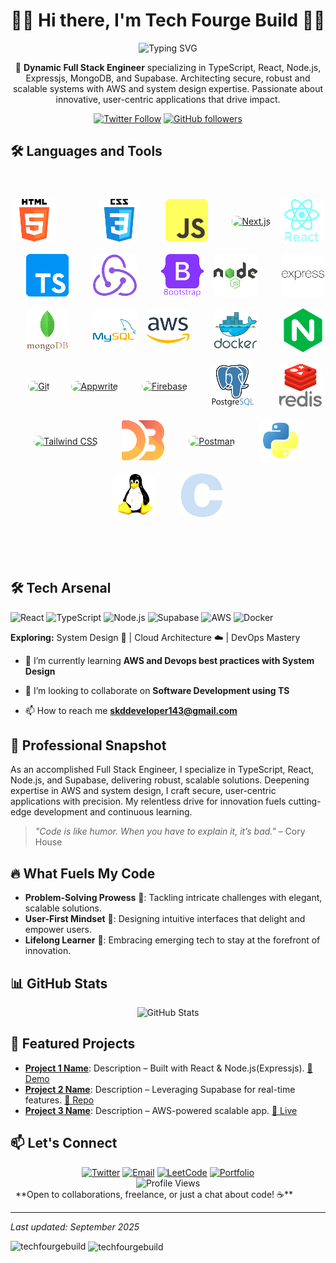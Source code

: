 <div align="center">

# 👨‍💻 Hi there, I'm Tech Fourge Build 👨‍💻

<p>
  <img src="https://readme-typing-svg.herokuapp.com?font=Fira+Code&pause=1000&color=0EA5E9&center=true&vCenter=true&width=435&lines=Full+Stack+Engineer;Crafting+Scalable+Solutions;Building+the+Future+with+Code" alt="Typing SVG" />
</p>

🚀 **Dynamic Full Stack Engineer** specializing in TypeScript, React, Node.js, Expressjs, MongoDB, and Supabase. Architecting secure, robust and scalable systems with AWS and system design expertise. Passionate about innovative, user-centric applications that drive impact.

[![Twitter Follow](https://img.shields.io/twitter/follow/techforgebuild?label=Follow&style=social)](https://twitter.com/techforgebuild)
[![GitHub followers](https://img.shields.io/github/followers/TechFourgeBuild?label=followers&style=social)](https://github.com/TechFourgeBuild)

</div>

## 🛠️ Languages and Tools
&nbsp;
<div align="center" style="margin-top: 20px; margin-bottom: 50px; display: flex; flex-wrap: wrap; justify-content: center; align-items: center; gap: 15px;">

<!-- Core Web Technologies -->
<a href="https://www.w3.org/html/" target="_blank" rel="noreferrer">
  <img src="https://raw.githubusercontent.com/devicons/devicon/master/icons/html5/html5-original-wordmark.svg" alt="HTML5" width="70" height="70" style="transition: transform 0.2s; filter: brightness(1.2); border-radius: 10px; margin-right:20px;" onmouseover="this.style.transform='scale(1.1)';" onmouseout="this.style.transform='scale(1)';"/>
</a>&nbsp;&nbsp;&nbsp;&nbsp;
<a href="https://www.w3schools.com/css/" target="_blank" rel="noreferrer">
  <img src="https://raw.githubusercontent.com/devicons/devicon/master/icons/css3/css3-original-wordmark.svg" alt="CSS3" width="70" height="70" style="transition: transform 0.2s; filter: brightness(1.2); border-radius: 10px;" onmouseover="this.style.transform='scale(1.1)';" onmouseout="this.style.transform='scale(1)';"/>
</a>&nbsp;&nbsp;
<a href="https://developer.mozilla.org/en-US/docs/Web/JavaScript" target="_blank" rel="noreferrer">
  <img src="https://raw.githubusercontent.com/devicons/devicon/master/icons/javascript/javascript-original.svg" alt="JavaScript" width="70" height="70" style="transition: transform 0.2s; filter: brightness(1.2); border-radius: 10px;" onmouseover="this.style.transform='scale(1.1)';" onmouseout="this.style.transform='scale(1)';"/>
</a>&nbsp;&nbsp;
<a href="https://nextjs.org/" target="_blank" rel="noreferrer">
  <img src="https://cdn.worldvectorlogo.com/logos/nextjs-2.svg" alt="Next.js" width="70" height="70" style="transition: transform 0.2s; filter: brightness(1.2); border-radius: 10px;" onmouseover="this.style.transform='scale(1.1)';" onmouseout="this.style.transform='scale(1)';"/>
</a>

<!-- Frontend Frameworks -->
<a href="https://reactjs.org/" target="_blank" rel="noreferrer">
  <img src="https://raw.githubusercontent.com/devicons/devicon/master/icons/react/react-original-wordmark.svg" alt="React" width="70" height="70" style="transition: transform 0.2s; filter: brightness(1.2); border-radius: 10px;" onmouseover="this.style.transform='scale(1.1)';" onmouseout="this.style.transform='scale(1)';"/>
</a>&nbsp;&nbsp;
<a href="https://www.typescriptlang.org/" target="_blank" rel="noreferrer">
  <img src="https://raw.githubusercontent.com/devicons/devicon/master/icons/typescript/typescript-original.svg" alt="TypeScript" width="70" height="70" style="transition: transform 0.2s; filter: brightness(1.2); border-radius: 10px;" onmouseover="this.style.transform='scale(1.1)';" onmouseout="this.style.transform='scale(1)';"/>
</a>&nbsp;&nbsp;
<a href="https://redux.js.org" target="_blank" rel="noreferrer">
  <img src="https://raw.githubusercontent.com/devicons/devicon/master/icons/redux/redux-original.svg" alt="Redux" width="70" height="70" style="transition: transform 0.2s; filter: brightness(1.2); border-radius: 10px;" onmouseover="this.style.transform='scale(1.1)';" onmouseout="this.style.transform='scale(1)';"/>
</a>&nbsp;&nbsp;
<a href="https://getbootstrap.com" target="_blank" rel="noreferrer">
  <img src="https://raw.githubusercontent.com/devicons/devicon/master/icons/bootstrap/bootstrap-plain-wordmark.svg" alt="Bootstrap" width="70" height="70" style="transition: transform 0.2s; filter: brightness(1.2); border-radius: 10px;" onmouseover="this.style.transform='scale(1.1)';" onmouseout="this.style.transform='scale(1)';"/>
</a>

<!-- Backend & Databases -->
<a href="https://nodejs.org" target="_blank" rel="noreferrer">
  <img src="https://raw.githubusercontent.com/devicons/devicon/master/icons/nodejs/nodejs-original-wordmark.svg" alt="Node.js" width="70" height="70" style="transition: transform 0.2s; filter: brightness(1.2); border-radius: 10px;" onmouseover="this.style.transform='scale(1.1)';" onmouseout="this.style.transform='scale(1)';"/>
</a>&nbsp;&nbsp;
<a href="https://expressjs.com" target="_blank" rel="noreferrer">
  <img src="https://raw.githubusercontent.com/devicons/devicon/master/icons/express/express-original-wordmark.svg" alt="Express" width="70" height="70" style="transition: transform 0.2s; filter: brightness(1.2); border-radius: 10px;" onmouseover="this.style.transform='scale(1.1)';" onmouseout="this.style.transform='scale(1)';"/>
</a>&nbsp;&nbsp;
<a href="https://www.mongodb.com/" target="_blank" rel="noreferrer">
  <img src="https://raw.githubusercontent.com/devicons/devicon/master/icons/mongodb/mongodb-original-wordmark.svg" alt="MongoDB" width="70" height="70" style="transition: transform 0.2s; filter: brightness(1.2); border-radius: 10px;" onmouseover="this.style.transform='scale(1.1)';" onmouseout="this.style.transform='scale(1)';"/>
</a>&nbsp;&nbsp;
<a href="https://www.mysql.com/" target="_blank" rel="noreferrer">
  <img src="https://raw.githubusercontent.com/devicons/devicon/master/icons/mysql/mysql-original-wordmark.svg" alt="MySQL" width="70" height="70" style="transition: transform 0.2s; filter: brightness(1.2); border-radius: 10px;" onmouseover="this.style.transform='scale(1.1)';" onmouseout="this.style.transform='scale(1)';"/>
</a>

<!-- Cloud & DevOps -->
<a href="https://aws.amazon.com" target="_blank" rel="noreferrer">
  <img src="https://raw.githubusercontent.com/devicons/devicon/master/icons/amazonwebservices/amazonwebservices-original-wordmark.svg" alt="AWS" width="70" height="70" style="transition: transform 0.2s; filter: brightness(1.2); border-radius: 10px;" onmouseover="this.style.transform='scale(1.1)';" onmouseout="this.style.transform='scale(1)';"/>
</a>&nbsp;&nbsp;
<a href="https://www.docker.com/" target="_blank" rel="noreferrer">
  <img src="https://raw.githubusercontent.com/devicons/devicon/master/icons/docker/docker-original-wordmark.svg" alt="Docker" width="70" height="70" style="transition: transform 0.2s; filter: brightness(1.2); border-radius: 10px;" onmouseover="this.style.transform='scale(1.1)';" onmouseout="this.style.transform='scale(1)';"/>
</a>&nbsp;&nbsp;
<a href="https://www.nginx.com" target="_blank" rel="noreferrer">
  <img src="https://raw.githubusercontent.com/devicons/devicon/master/icons/nginx/nginx-original.svg" alt="Nginx" width="70" height="70" style="transition: transform 0.2s; filter: brightness(1.2); border-radius: 10px;" onmouseover="this.style.transform='scale(1.1)';" onmouseout="this.style.transform='scale(1)';"/>
</a>&nbsp;&nbsp;
<a href="https://git-scm.com/" target="_blank" rel="noreferrer">
  <img src="https://www.vectorlogo.zone/logos/git-scm/git-scm-icon.svg" alt="Git" width="70" height="70" style="transition: transform 0.2s; filter: brightness(1.2); border-radius: 10px;" onmouseover="this.style.transform='scale(1.1)';" onmouseout="this.style.transform='scale(1)';"/>
</a>
&nbsp;
<!-- Additional Tools -->
<a href="https://appwrite.io" target="_blank" rel="noreferrer">
  <img src="https://www.vectorlogo.zone/logos/appwriteio/appwriteio-icon.svg" alt="Appwrite" width="70" height="70" style="transition: transform 0.2s; filter: brightness(1.2); border-radius: 10px;" onmouseover="this.style.transform='scale(1.1)';" onmouseout="this.style.transform='scale(1)';"/>
</a>&nbsp;&nbsp;
<a href="https://firebase.google.com/" target="_blank" rel="noreferrer">
  <img src="https://www.vectorlogo.zone/logos/firebase/firebase-icon.svg" alt="Firebase" width="70" height="70" style="transition: transform 0.2s; filter: brightness(1.2); border-radius: 10px;" onmouseover="this.style.transform='scale(1.1)';" onmouseout="this.style.transform='scale(1)';"/>
</a>&nbsp;&nbsp;
<a href="https://www.postgresql.org" target="_blank" rel="noreferrer">
  <img src="https://raw.githubusercontent.com/devicons/devicon/master/icons/postgresql/postgresql-original-wordmark.svg" alt="PostgreSQL" width="70" height="70" style="transition: transform 0.2s; filter: brightness(1.2); border-radius: 10px;" onmouseover="this.style.transform='scale(1.1)';" onmouseout="this.style.transform='scale(1)';"/>
</a>&nbsp;&nbsp;
<a href="https://redis.io" target="_blank" rel="noreferrer">
  <img src="https://raw.githubusercontent.com/devicons/devicon/master/icons/redis/redis-original-wordmark.svg" alt="Redis" width="70" height="70" style="transition: transform 0.2s; filter: brightness(1.2); border-radius: 10px;" onmouseover="this.style.transform='scale(1.1)';" onmouseout="this.style.transform='scale(1)';"/>
</a>

<!-- Styling & Visualization -->
<a href="https://tailwindcss.com/" target="_blank" rel="noreferrer">
  <img src="https://www.vectorlogo.zone/logos/tailwindcss/tailwindcss-icon.svg" alt="Tailwind CSS" width="70" height="70" style="transition: transform 0.2s; filter: brightness(1.2); border-radius: 10px;" onmouseover="this.style.transform='scale(1.1)';" onmouseout="this.style.transform='scale(1)';"/>
</a>&nbsp;&nbsp;
<a href="https://d3js.org/" target="_blank" rel="noreferrer">
  <img src="https://raw.githubusercontent.com/devicons/devicon/master/icons/d3js/d3js-original.svg" alt="D3.js" width="70" height="70" style="transition: transform 0.2s; filter: brightness(1.2); border-radius: 10px;" onmouseover="this.style.transform='scale(1.1)';" onmouseout="this.style.transform='scale(1)';"/>
</a>&nbsp;&nbsp;
<a href="https://postman.com" target="_blank" rel="noreferrer">
  <img src="https://www.vectorlogo.zone/logos/getpostman/getpostman-icon.svg" alt="Postman" width="70" height="70" style="transition: transform 0.2s; filter: brightness(1.2); border-radius: 10px;" onmouseover="this.style.transform='scale(1.1)';" onmouseout="this.style.transform='scale(1)';"/>
</a>&nbsp;&nbsp;
<a href="https://www.python.org" target="_blank" rel="noreferrer">
  <img src="https://raw.githubusercontent.com/devicons/devicon/master/icons/python/python-original.svg" alt="Python" width="70" height="70" style="transition: transform 0.2s; filter: brightness(1.2); border-radius: 10px;" onmouseover="this.style.transform='scale(1.1)';" onmouseout="this.style.transform='scale(1)';"/>
</a>

<!-- Systems -->
<a href="https://www.linux.org/" target="_blank" rel="noreferrer">
  <img src="https://raw.githubusercontent.com/devicons/devicon/master/icons/linux/linux-original.svg" alt="Linux" width="70" height="70" style="transition: transform 0.2s; filter: brightness(1.2); border-radius: 10px;" onmouseover="this.style.transform='scale(1.1)';" onmouseout="this.style.transform='scale(1)';"/>
</a>&nbsp;&nbsp;
<a href="https://www.cprogramming.com/" target="_blank" rel="noreferrer">
  <img src="https://raw.githubusercontent.com/devicons/devicon/master/icons/c/c-original.svg" alt="C" width="70" height="70" style="transition: transform 0.2s; filter: brightness(1.2); border-radius: 10px;" onmouseover="this.style.transform='scale(1.1)';" onmouseout="this.style.transform='scale(1)';"/>
</a>

</div>

&nbsp;

## 🛠️ Tech Arsenal

![React](https://img.shields.io/badge/React-20232A?style=for-the-badge&logo=react&logoColor=61DAFB)
![TypeScript](https://img.shields.io/badge/TypeScript-007ACC?style=for-the-badge&logo=typescript&logoColor=white)
![Node.js](https://img.shields.io/badge/Node.js-43853D?style=for-the-badge&logo=node.js&logoColor=white)
![Supabase](https://img.shields.io/badge/Supabase-3ECF8E?style=for-the-badge&logo=supabase&logoColor=white)
![AWS](https://img.shields.io/badge/AWS-232F3E?style=for-the-badge&logo=amazon-aws&logoColor=white)
![Docker](https://img.shields.io/badge/Docker-2496ED?style=for-the-badge&logo=docker&logoColor=white)

**Exploring:** System Design 📐 | Cloud Architecture ☁️ | DevOps Mastery


- 🌱 I’m currently learning **AWS and Devops best practices with System Design**

- 👯 I’m looking to collaborate on **Software Development using TS**

- 📫 How to reach me **skddeveloper143@gmail.com**

## 💼 Professional Snapshot

As an accomplished Full Stack Engineer, I specialize in TypeScript, React, Node.js, and Supabase, delivering robust, scalable solutions. Deepening expertise in AWS and system design, I craft secure, user-centric applications with precision. My relentless drive for innovation fuels cutting-edge development and continuous learning.

> *"Code is like humor. When you have to explain it, it’s bad."* – Cory House


## 🔥 What Fuels My Code

- **Problem-Solving Prowess** 🧠: Tackling intricate challenges with elegant, scalable solutions.
- **User-First Mindset** 👥: Designing intuitive interfaces that delight and empower users.
- **Lifelong Learner** 📖: Embracing emerging tech to stay at the forefront of innovation.

## 📊 GitHub Stats

<div align="center">
  <img src="https://github-readme-stats.vercel.app/api?username=TechFourgeBuild&show_icons=true&theme=radical&hide_border=true" alt="GitHub Stats" />
</div>

## 🚀 Featured Projects

- **[Project 1 Name](link)**: Description – Built with React & Node.js(Expressjs). [🔗 Demo](link)
- **[Project 2 Name](link)**: Description – Leveraging Supabase for real-time features. [🔗 Repo](link)
- **[Project 3 Name](link)**: Description – AWS-powered scalable app. [🔗 Live](link)

## 📫 Let's Connect

<div align="center">
  <a href="https://twitter.com/techforgebuild"><img src="https://img.shields.io/badge/Twitter-1DA1F2?style=for-the-badge&logo=twitter&logoColor=white" alt="Twitter"></a>
  <a href="mailto:skddeveloper143@gmail.com"><img src="https://img.shields.io/badge/Email-D14836?style=for-the-badge&logo=gmail&logoColor=white" alt="Email"></a>
  <a href="https://leetcode.com/techforgebuild"><img src="https://img.shields.io/badge/LeetCode-FFA116?style=for-the-badge&logo=leetcode&logoColor=white" alt="LeetCode"></a>
  <a href="https://portfolio-link.com"><img src="https://img.shields.io/badge/Portfolio-000?style=for-the-badge&logo=Behance&logoColor=white" alt="Portfolio"></a>
</div>

<div align="center">
  <img src="https://komarev.com/ghpvc/?username=TechFourgeBuild&style=flat-square&color=blue" alt="Profile Views" />
</div>
&nbsp;
**Open to collaborations, freelance, or just a chat about code! ☕**

---
*Last updated: September 2025*

<p><img align="left" src="https://github-readme-stats.vercel.app/api/top-langs?username=techfourgebuild&show_icons=true&locale=en&layout=compact" alt="techfourgebuild" /></p>

<p>&nbsp;<img align="center" src="https://github-readme-stats.vercel.app/api?username=techfourgebuild&show_icons=true&locale=en" alt="techfourgebuild" /></p>
